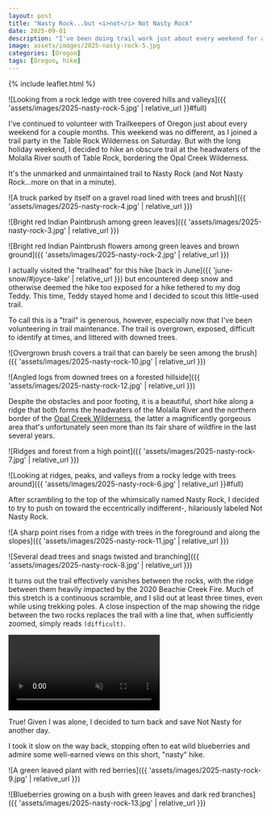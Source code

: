 ```yaml
---
layout: post
title: "Nasty Rock...but <i>not</i> Not Nasty Rock"
date: 2025-09-01
description: "I've been doing trail work just about every weekend for a couple months, so on this long weekend I decided to get out for hike an unmaintained trail to the source of the Molalla River."
image: assets/images/2025-nasty-rock-5.jpg
categories: [Oregon]
tags: [Oregon, hike]
---
```


{% include leaflet.html %}

![Looking from a rock ledge with tree covered hills and valleys]({{ 'assets/images/2025-nasty-rock-5.jpg' | relative_url }}#full)

I've continued to volunteer with Trailkeepers of Oregon just about every weekend for a couple months. This weekend was no different, as I joined a trail party in the Table Rock Wilderness on Saturday. But with the long holiday weekend, I decided to hike an obscure trail at the headwaters of the Molalla River south of Table Rock, bordering the Opal Creek Wilderness.

It's the unmarked and unmaintained trail to Nasty Rock (and Not Nasty Rock...more on that in a minute). 

![A truck parked by itself on a gravel road lined with trees and brush]({{ 'assets/images/2025-nasty-rock-4.jpg' | relative_url }})

![Bright red Indian Paintbrush among green leaves]({{ 'assets/images/2025-nasty-rock-3.jpg' | relative_url }})

![Bright red Indian Paintbrush flowers among green leaves and brown ground]({{ 'assets/images/2025-nasty-rock-2.jpg' | relative_url }})

I actually visited the "trailhead" for this hike [back in June]({{ 'june-snow/#joyce-lake' | relative_url }}) but encountered deep snow and otherwise deemed the hike too exposed for a hike tethered to my dog Teddy. This time, Teddy stayed home and I decided to scout this little-used trail.

To call this is a "trail" is generous, however, especially now that I've been volunteering in trail maintenance. The trail is overgrown, exposed, difficult to identify at times, and littered with downed trees.

![Overgrown brush covers a trail that can barely be seen among the brush]({{ 'assets/images/2025-nasty-rock-10.jpg' | relative_url }})

![Angled logs from downed trees on a forested hillside]({{ 'assets/images/2025-nasty-rock-12.jpg' | relative_url }})

Despite the obstacles and poor footing, it is a beautiful, short hike along a ridge that both forms the headwaters of the Molalla River and the northern border of the [Opal Creek Wilderness](https://www.fs.usda.gov/r06/willamette/recreation/opal-creek-wilderness), the latter a magnificently gorgeous area that's unfortunately seen more than its fair share of wildfire in the last several years.

![Ridges and forest from a high point]({{ 'assets/images/2025-nasty-rock-7.jpg' | relative_url }})

![Looking at ridges, peaks, and valleys from a rocky ledge with trees around]({{ 'assets/images/2025-nasty-rock-6.jpg' | relative_url }}#full)

After scrambling to the top of the whimsically named Nasty Rock, I decided to try to push on toward the eccentrically indifferent-, hilariously labeled Not Nasty Rock.

![A sharp point rises from a ridge with trees in the foreground and along the slopes]({{ 'assets/images/2025-nasty-rock-11.jpg' | relative_url }})

![Several dead trees and snags twisted and branching]({{ 'assets/images/2025-nasty-rock-8.jpg' | relative_url }})

It turns out the trail effectively vanishes between the rocks, with the ridge between them heavily impacted by the 2020 Beachie Creek Fire. Much of this stretch is a continuous scramble, and I slid out at least three times, even while using trekking poles. A close inspection of the map showing the ridge between the two rocks replaces the trail with a line that, when sufficiently zoomed, simply reads `(difficult)`. 

<video class="full-vid" autoplay loop muted playsinline preload="true">
  <source src="{{ 'assets/video/2025-nasty-rock-difficult.mp4' | relative_url }}#full" type="video/mp4">
</video>

True! Given I was alone, I decided to turn back and save Not Nasty for another day.

I took it slow on the way back, stopping often to eat wild blueberries and admire some well-earned views on this short, "nasty" hike.

![A green leaved plant with red berries]({{ 'assets/images/2025-nasty-rock-9.jpg' | relative_url }})

![Blueberries growing on a bush with green leaves and dark red branches]({{ 'assets/images/2025-nasty-rock-13.jpg' | relative_url }})

<!-- Map -->

<div class="map" id="map"></div>

<script>

var map = L.map('map').setView([44.8994635, -122.2631348], 14);
var nastyRock = {% include data/2025/2025-nasty-rock.html %} 

L.tileLayer('{{ site.data.maptiles.tiles }}', {
  attribution: '{{ site.data.maptiles.attribution }}',
  subdomains: 'abcd',
  maxZoom: {{ site.data.maptiles.max-zoom }}
}).addTo(map);

L.geoJSON(nastyRock, {color: '{{ site.data.maptiles.color }}'}).addTo(map);

</script>